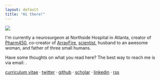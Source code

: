 ```yaml
---
layout: default
title: "Hi there!"
---
```


<img class="thumb" src="malcolm.jpg">

I'm currently a neurosurgeon at Northside Hospital in Atlanta, creator of
[Pharm450](//pharm450.com), co-creator of [ArrayFire](http://arrayfire.com),
[scientist](/pubs/research.html), husband to an awesome woman, and father of
three small humans.

Have some thoughts on what you read here? The best way to reach me is via
email: <a id="email"></a>.

[curriculum vitae](/cv) &middot;
<a href="https://twitter.com/jgmalcolm">twitter</a> &middot;
<a href="https://github.com/jgmalcolm">github</a> &middot;
<a href="https://scholar.google.com/citations?user=Tp8uTioAAAAJ&view_op=list_works&pagesize=100">scholar</a> &middot;
<a href="https://www.linkedin.com/in/jgmalcolm">linkedin</a> &middot;
<a href="/atom.xml" title="Subscribe (Atom)">rss</a>

<script>
<!--
var email = "me" + "@" + "jgmal";
email += "colm.com";
$("#email").attr("href", "mailto:" + email).html(email);
//-->
</script>

[now]: /now
